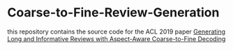 # Coarse-to-Fine-Review-Generation
this repository contains the source code for the ACL 2019 paper [Generating Long and Informative Reviews with Aspect-Aware Coarse-to-Fine Decoding](https://arxiv.org/pdf/1906.05667.pdf)
